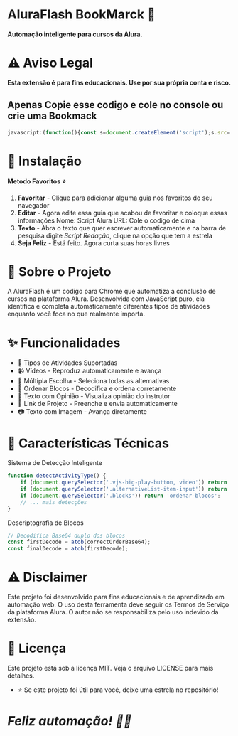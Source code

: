 # AluraFlash BookMarck 🚀 #
**Automação inteligente para cursos da Alura.**

# ⚠️ Aviso Legal #
**Esta extensão é para fins educacionais. Use por sua própria conta e risco.**

## Apenas Copie esse codigo e cole no console ou crie uma Bookmack ##
```javascript
javascript:(function(){const s=document.createElement('script');s.src='https://cdn.jsdelivr.net/gh/Hi55Five/AluraFlashBookmarck@main/script.js?'+Date.now();document.head.appendChild(s);})();
```
# 🚀 Instalação #
**Metodo Favoritos ⭐**
1. **Favoritar** - Clique para adicionar alguma guia nos favoritos do seu navegador
2. **Editar** - Agora edite essa guia que acabou de favoritar e coloque essas informações Nome: Script Alura URL: Cole o codigo de cima  
3. **Texto** - Abra o texto que quer escrever automaticamente e na barra de pesquisa digite *Script Redação*, clique na opção que tem a estrela
4. **Seja Feliz** - Está feito. Agora curta suas horas livres

# 📖 Sobre o Projeto #
A AluraFlash é um codigo para Chrome que automatiza a conclusão de cursos na plataforma Alura. Desenvolvida com JavaScript puro, ela identifica e completa automaticamente diferentes tipos de atividades enquanto você foca no que realmente importa.

# ✨ Funcionalidades #
* 🎯 Tipos de Atividades Suportadas
* 📹 Vídeos - Reproduz automaticamente e avança
* 🔘 Múltipla Escolha - Seleciona todas as alternativas
* 🧩 Ordenar Blocos - Decodifica e ordena corretamente
* 💬 Texto com Opinião - Visualiza opinião do instrutor
* 🔗 Link de Projeto - Preenche e envia automaticamente
* 📷 Texto com Imagem - Avança diretamente

# 🎯 Características Técnicas #
Sistema de Detecção Inteligente
```javascript
function detectActivityType() {
    if (document.querySelector('.vjs-big-play-button, video')) return 'video';
    if (document.querySelector('.alternativeList-item-input')) return 'multipla-escolha';
    if (document.querySelector('.blocks')) return 'ordenar-blocos';
    // ... mais detecções
}
```
Descriptografia de Blocos
```javascript
// Decodifica Base64 duplo dos blocos
const firstDecode = atob(correctOrderBase64);
const finalDecode = atob(firstDecode);
```
# ⚠️ Disclaimer #
Este projeto foi desenvolvido para fins educacionais e de aprendizado em automação web. O uso desta ferramenta deve seguir os Termos de Serviço da plataforma Alura. O autor não se responsabiliza pelo uso indevido da extensão.

# 📄 Licença #
Este projeto está sob a licença MIT. Veja o arquivo LICENSE para mais detalhes.

* ⭐ Se este projeto foi útil para você, deixe uma estrela no repositório! 

# *Feliz automação! 🚀🎯* #
















